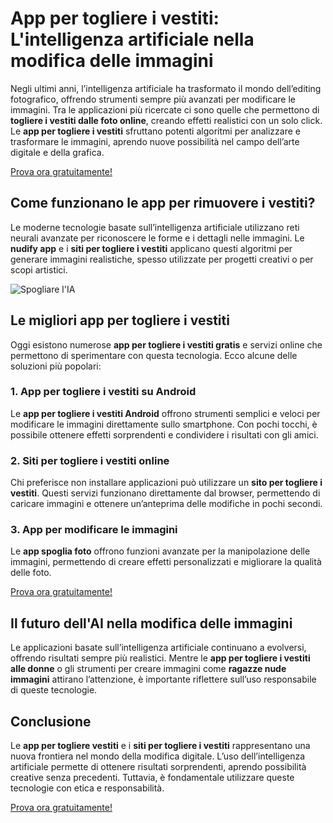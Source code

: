 <h1>App per togliere i vestiti: L'intelligenza artificiale nella modifica delle immagini</h1>

<p>Negli ultimi anni, l’intelligenza artificiale ha trasformato il mondo dell’editing fotografico, offrendo strumenti sempre più avanzati per modificare le immagini. Tra le applicazioni più ricercate ci sono quelle che permettono di <strong>togliere i vestiti dalle foto online</strong>, creando effetti realistici con un solo click. Le <strong>app per togliere i vestiti</strong> sfruttano potenti algoritmi per analizzare e trasformare le immagini, aprendo nuove possibilità nel campo dell’arte digitale e della grafica.</p>

<a href="http://undress.app/ref/gb-it">Prova ora gratuitamente!</a>

<h2>Come funzionano le app per rimuovere i vestiti?</h2>

<p>Le moderne tecnologie basate sull’intelligenza artificiale utilizzano reti neurali avanzate per riconoscere le forme e i dettagli nelle immagini. Le <strong>nudify app</strong> e i <strong>siti per togliere i vestiti</strong> applicano questi algoritmi per generare immagini realistiche, spesso utilizzate per progetti creativi o per scopi artistici.</p>

<img src="https://cloth-off.ai/wp-content/uploads/2025/02/photo_2025-02-04_17-37-06.jpg" alt="Spogliare l'IA">

<h2>Le migliori app per togliere i vestiti</h2>

<p>Oggi esistono numerose <strong>app per togliere i vestiti gratis</strong> e servizi online che permettono di sperimentare con questa tecnologia. Ecco alcune delle soluzioni più popolari:</p>

<h3>1. App per togliere i vestiti su Android</h3>
<p>Le <strong>app per togliere i vestiti Android</strong> offrono strumenti semplici e veloci per modificare le immagini direttamente sullo smartphone. Con pochi tocchi, è possibile ottenere effetti sorprendenti e condividere i risultati con gli amici.</p>

<h3>2. Siti per togliere i vestiti online</h3>
<p>Chi preferisce non installare applicazioni può utilizzare un <strong>sito per togliere i vestiti</strong>. Questi servizi funzionano direttamente dal browser, permettendo di caricare immagini e ottenere un’anteprima delle modifiche in pochi secondi.</p>

<h3>3. App per modificare le immagini</h3>
<p>Le <strong>app spoglia foto</strong> offrono funzioni avanzate per la manipolazione delle immagini, permettendo di creare effetti personalizzati e migliorare la qualità delle foto.</p>

<a href="http://undress.app/ref/gb-it">Prova ora gratuitamente!</a>

<h2>Il futuro dell'AI nella modifica delle immagini</h2>

<p>Le applicazioni basate sull’intelligenza artificiale continuano a evolversi, offrendo risultati sempre più realistici. Mentre le <strong>app per togliere i vestiti alle donne</strong> o gli strumenti per creare immagini come <strong>ragazze nude immagini</strong> attirano l’attenzione, è importante riflettere sull’uso responsabile di queste tecnologie.</p>

<h2>Conclusione</h2>

<p>Le <strong>app per togliere vestiti</strong> e i <strong>siti per togliere i vestiti</strong> rappresentano una nuova frontiera nel mondo della modifica digitale. L’uso dell’intelligenza artificiale permette di ottenere risultati sorprendenti, aprendo possibilità creative senza precedenti. Tuttavia, è fondamentale utilizzare queste tecnologie con etica e responsabilità.</p>

<a href="http://undress.app/ref/gb-it">Prova ora gratuitamente!</a>
